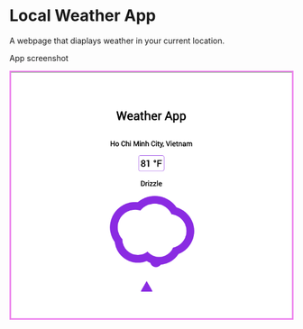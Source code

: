 # Local Weather App

A webpage that diaplays weather in your current location.

App screenshot

![App screenshot](https://github.com/phhien203/local-weather-app/blob/master/screenshot.png "Local Weather App screenshot")
